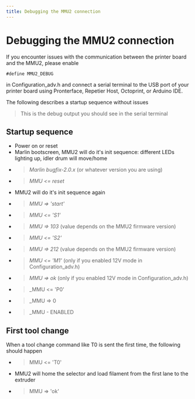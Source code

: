 ```yaml
---
title: Debugging the MMU2 connection
---
```


# Debugging the MMU2 connection

If you encounter issues with the communication between the printer board and the MMU2, please enable

```
#define MMU2_DEBUG
```
in Configuration_adv.h and connect a serial terminal to the USB port of your printer board using Pronterface, Repetier Host, 
Octoprint, or Arduino IDE.

The following describes a startup sequence without issues
> This is the debug output you should see in the serial terminal

## Startup sequence 

 * Power on or reset
 * Marlin bootscreen, MMU2 will do it's init sequence: different LEDs lighting up, idler drum will move/home
 * > _Marlin bugfix-2.0.x_ (or whatever version you are using)
 * > _MMU <= reset_
 * MMU2 will do it's init sequence again
 * > _MMU => 'start'_
 * > _MMU <= 'S1'_
 * > _MMU => 103_ (value depends on the MMU2 firmware version)
 * > _MMU <= 'S2'_
 * > _MMU => 212_ (value depends on the MMU2 firmware version)
 * > _MMU <= 'M1'_ (only if you enabled 12V mode in Configuration_adv.h)
 * > _MMU => ok_ (only if you enabled 12V mode in Configuration_adv.h)
 * > _MMU <= 'P0'
 * > _MMU => 0
 * > _MMU - ENABLED
 
  ## First tool change
 
 When a tool change command like T0 is sent the first time, the following should happen
 
  * > MMU <= 'T0'
  * MMU2 will home the selector and load filament from the first lane to the extruder
  * > MMU => 'ok'
 
